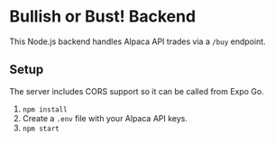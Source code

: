 # Bullish or Bust! Backend

This Node.js backend handles Alpaca API trades via a `/buy` endpoint.

## Setup

The server includes CORS support so it can be called from Expo Go.

1. `npm install`
2. Create a `.env` file with your Alpaca API keys.
3. `npm start`
